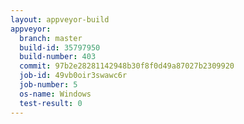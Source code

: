 ```yaml
---
layout: appveyor-build
appveyor:
  branch: master
  build-id: 35797950
  build-number: 403
  commit: 97b2e28281142948b30f8f0d49a87027b2309920
  job-id: 49vb0oir3swawc6r
  job-number: 5
  os-name: Windows
  test-result: 0
---
```


